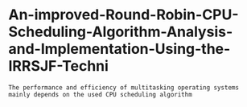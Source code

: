 # An-improved-Round-Robin-CPU-Scheduling-Algorithm-Analysis-and-Implementation-Using-the-IRRSJF-Techni
    The performance and efficiency of multitasking operating systems mainly depends on the used CPU scheduling algorithm 
